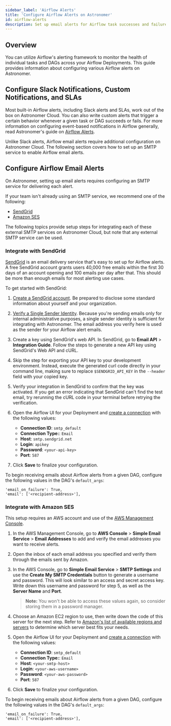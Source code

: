 ```yaml
---
sidebar_label: 'Airflow Alerts'
title: 'Configure Airflow Alerts on Astronomer'
id: airflow-alerts
description: Set up email alerts for Airflow task successes and failures.
---
```


## Overview

You can utilize Airflow's alerting framework to monitor the health of individual tasks and DAGs across your Airflow Deployments. This guide provides information about configuring various Airflow alerts on Astronomer.

## Configure Slack Notifications, Custom Notifications, and SLAs

Most built-in Airflow alerts, including Slack alerts and SLAs, work out of the box on Astronomer Cloud. You can also write custom alerts that trigger a certain behavior whenever a given task or DAG succeeds or fails. For more information on configuring event-based notifications in Airflow generally, read Astronomer's guide on [Airflow Alerts](https://www.astronomer.io/guides/error-notifications-in-airflow).

Unlike Slack alerts, Airflow email alerts require additional configuration on Astronomer Cloud. The following section covers how to set up an SMTP service to enable Airflow email alerts.

## Configure Airflow Email Alerts

On Astronomer, setting up email alerts requires configuring an SMTP service for delivering each alert.

If your team isn't already using an SMTP service, we recommend one of the following:

- [SendGrid](https://sendgrid.com/)
- [Amazon SES](https://aws.amazon.com/ses/)

The following topics provide setup steps for integrating each of these external SMTP services on Astronomer Cloud, but note that any external SMTP service can be used.

### Integrate with SendGrid

[SendGrid](https://sendgrid.com/) is an email delivery service that's easy to set up for Airflow alerts. A free SendGrid account grants users 40,000 free emails within the first 30 days of an account opening and 100 emails per day after that. This should be more than enough emails for most alerting use cases.

To get started with SendGrid:

1. [Create a SendGrid account](https://signup.sendgrid.com). Be prepared to disclose some standard information about yourself and your organization.

2. [Verify a Single Sender Identity](https://sendgrid.com/docs/ui/sending-email/sender-verification/). Because you're sending emails only for internal administrative purposes, a single sender identity is sufficient for integrating with Astronomer. The email address you verify here is used as the sender for your Airflow alert emails.

3. Create a key using SendGrid's web API. In SendGrid, go to **Email API** > **Integration Guide**. Follow the steps to generate a new API key using SendGrid's Web API and cURL.

4. Skip the step for exporting your API key to your development environment. Instead, execute the generated curl code directly in your command line, making sure to replace `$SENDGRID_API_KEY` in the `--header` field with your copied key.

5. Verify your integration in SendGrid to confirm that the key was activated. If you get an error indicating that SendGrid can't find the test email, try rerunning the cURL code in your terminal before retrying the verification.

6. Open the Airflow UI for your Deployment and [create a connection](https://airflow.apache.org/docs/apache-airflow/stable/howto/connection.html#creating-a-connection-with-the-ui) with the following values:

    - **Connection ID**: `smtp_default`
    - **Connection Type:**: `Email`
    - **Host**: `smtp.sendgrid.net`
    - **Login**: `apikey`
    - **Password**: `<your-api-key>`
    - **Port**: `587`

7. Click **Save** to finalize your configuration.

To begin receiving emails about Airflow alerts from a given DAG, configure the following values in the DAG's `default_args`:

```text
'email_on_failure': True,
'email': ['<recipient-address>'],
```

### Integrate with Amazon SES

This setup requires an AWS account and use of the [AWS Management Console](https://aws.amazon.com/console/).

1. In the AWS Management Console, go to **AWS Console** > **Simple Email Service** > **Email Addresses** to add and verify the email addresses you want to receive alerts.

2. Open the inbox of each email address you specified and verify them through the emails sent by Amazon.

3. In the AWS Console, go to **Simple Email Service** > **SMTP Settings** and use the **Create My SMTP Credentials** button to generate a username and password. This will look similar to an access and secret access key. Write down this username and password for step 5, as well as the **Server Name** and **Port**.

   > **Note:** You won't be able to access these values again, so consider storing them in a password manager.

4. Choose an Amazon EC2 region to use, then write down the code of this server for the next step. Refer to [Amazon's list of available regions and servers](https://docs.aws.amazon.com/AWSEC2/latest/UserGuide/using-regions-availability-zones.html#concepts-regions) to determine which server best fits your needs.

5. Open the Airflow UI for your Deployment and [create a connection](https://airflow.apache.org/docs/apache-airflow/stable/howto/connection.html#creating-a-connection-with-the-ui) with the following values:

   - **Connection ID**: `smtp_default`
   - **Connection Type:**: `Email`
   - **Host**: `<your-smtp-host>`
   - **Login**: `<your-aws-username>`
   - **Password**: `<your-aws-password>`
   - **Port**: `587`

6. Click **Save** to finalize your configuration.

To begin receiving emails about Airflow alerts from a given DAG, configure the following values in the DAG's `default_args`:

```text
'email_on_failure': True,
'email': ['<recipient-address>'],
```
